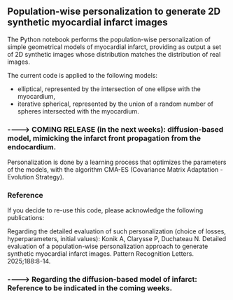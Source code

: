 ## Population-wise personalization to generate 2D synthetic myocardial infarct images

The Python notebook performs the population-wise personalization of simple geometrical models of myocardial infarct, providing as output a set of 2D synthetic images whose distribution matches the distribution of real images.

The current code is applied to the following models:
- elliptical, represented by the intersection of one ellipse with the myocardium,
- iterative spherical, represented by the union of a random number of spheres intersected with the myocardium.

### ----> COMING RELEASE (in the next weeks): diffusion-based model, mimicking the infarct front propagation from the endocardium.

Personalization is done by a learning process that optimizes the parameters of the models, with the algorithm CMA-ES (Covariance Matrix Adaptation - Evolution Strategy).

### Reference

If you decide to re-use this code, please acknowledge the following publications:

Regarding the detailed evaluation of such personalization (choice of losses, hyperparameters, initial values):
Konik A, Clarysse P, Duchateau N. Detailed evaluation of a population-wise personalization approach to generate synthetic myocardial infarct images. Pattern Recognition Letters. 2025;188:8-14.

### ----> Regarding the diffusion-based model of infarct: Reference to be indicated in the coming weeks.
